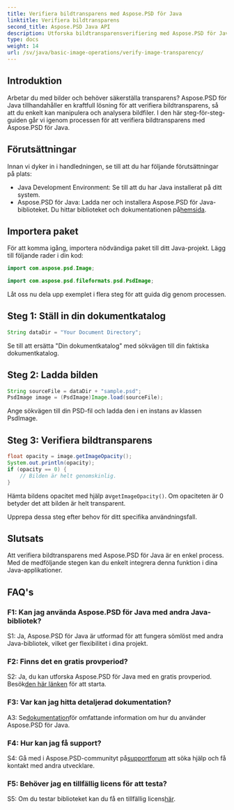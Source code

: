 ```yaml
---
title: Verifiera bildtransparens med Aspose.PSD för Java
linktitle: Verifiera bildtransparens
second_title: Aspose.PSD Java API
description: Utforska bildtransparensverifiering med Aspose.PSD för Java. Enkel integration, detaljerad dokumentation och utmärkt communitysupport.
type: docs
weight: 14
url: /sv/java/basic-image-operations/verify-image-transparency/
---
```

## Introduktion

Arbetar du med bilder och behöver säkerställa transparens? Aspose.PSD för Java tillhandahåller en kraftfull lösning för att verifiera bildtransparens, så att du enkelt kan manipulera och analysera bildfiler. I den här steg-för-steg-guiden går vi igenom processen för att verifiera bildtransparens med Aspose.PSD för Java.

## Förutsättningar

Innan vi dyker in i handledningen, se till att du har följande förutsättningar på plats:

- Java Development Environment: Se till att du har Java installerat på ditt system.
-  Aspose.PSD för Java: Ladda ner och installera Aspose.PSD för Java-biblioteket. Du hittar biblioteket och dokumentationen på[hemsida](https://releases.aspose.com/psd/java/).

## Importera paket

För att komma igång, importera nödvändiga paket till ditt Java-projekt. Lägg till följande rader i din kod:

```java
import com.aspose.psd.Image;

import com.aspose.psd.fileformats.psd.PsdImage;
```

Låt oss nu dela upp exemplet i flera steg för att guida dig genom processen.

## Steg 1: Ställ in din dokumentkatalog

```java
String dataDir = "Your Document Directory";
```

Se till att ersätta "Din dokumentkatalog" med sökvägen till din faktiska dokumentkatalog.

## Steg 2: Ladda bilden

```java
String sourceFile = dataDir + "sample.psd";
PsdImage image = (PsdImage)Image.load(sourceFile);
```

Ange sökvägen till din PSD-fil och ladda den i en instans av klassen PsdImage.

## Steg 3: Verifiera bildtransparens

```java
float opacity = image.getImageOpacity();
System.out.println(opacity);
if (opacity == 0) {
    // Bilden är helt genomskinlig.
}
```

 Hämta bildens opacitet med hjälp av`getImageOpacity()`. Om opaciteten är 0 betyder det att bilden är helt transparent.

Upprepa dessa steg efter behov för ditt specifika användningsfall.

## Slutsats

Att verifiera bildtransparens med Aspose.PSD för Java är en enkel process. Med de medföljande stegen kan du enkelt integrera denna funktion i dina Java-applikationer.

## FAQ's

### F1: Kan jag använda Aspose.PSD för Java med andra Java-bibliotek?

S1: Ja, Aspose.PSD för Java är utformad för att fungera sömlöst med andra Java-bibliotek, vilket ger flexibilitet i dina projekt.

### F2: Finns det en gratis provperiod?

 S2: Ja, du kan utforska Aspose.PSD för Java med en gratis provperiod. Besök[den här länken](https://releases.aspose.com/) för att starta.

### F3: Var kan jag hitta detaljerad dokumentation?

 A3: Se[dokumentation](https://reference.aspose.com/psd/java/)för omfattande information om hur du använder Aspose.PSD för Java.

### F4: Hur kan jag få support?

 S4: Gå med i Aspose.PSD-communityt på[supportforum](https://forum.aspose.com/c/psd/34) att söka hjälp och få kontakt med andra utvecklare.

### F5: Behöver jag en tillfällig licens för att testa?

 S5: Om du testar biblioteket kan du få en tillfällig licens[här](https://purchase.aspose.com/temporary-license/).